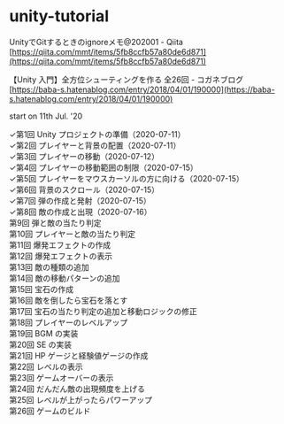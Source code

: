 # unity-tutorial
  
UnityでGitするときのignoreメモ@202001 - Qiita  
[https://qiita.com/mmt/items/5fb8ccfb57a80de6d871](https://qiita.com/mmt/items/5fb8ccfb57a80de6d871)  
  
【Unity 入門】全方位シューティングを作る 全26回 - コガネブログ  
[https://baba-s.hatenablog.com/entry/2018/04/01/190000](https://baba-s.hatenablog.com/entry/2018/04/01/190000)  
  
start on 11th Jul. '20  
<!--⋯ --> 
✓第1回 Unity プロジェクトの準備（2020-07-11）  
✓第2回 プレイヤーと背景の配置（2020-07-11）  
✓第3回 プレイヤーの移動（2020-07-12）  
✓第4回 プレイヤーの移動範囲の制限（2020-07-15）  
✓第5回 プレイヤーをマウスカーソルの方に向ける（2020-07-15）  
✓第6回 背景のスクロール（2020-07-15）  
✓第7回 弾の作成と発射（2020-07-15）  
✓第8回 敵の作成と出現（2020-07-16）  
第9回 弾と敵の当たり判定  
第10回 プレイヤーと敵の当たり判定  
第11回 爆発エフェクトの作成  
第12回 爆発エフェクトの表示  
第13回 敵の種類の追加  
第14回 敵の移動パターンの追加  
第15回 宝石の作成  
第16回 敵を倒したら宝石を落とす  
第17回 宝石の当たり判定の追加と移動ロジックの修正  
第18回 プレイヤーのレベルアップ  
第19回 BGM の実装  
第20回 SE の実装  
第21回 HP ゲージと経験値ゲージの作成  
第22回 レベルの表示  
第23回 ゲームオーバーの表示  
第24回 だんだん敵の出現頻度を上げる  
第25回 レベルが上がったらパワーアップ  
第26回 ゲームのビルド  
